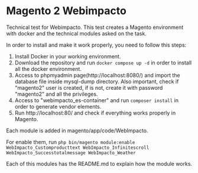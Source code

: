 # Magento 2 Webimpacto
Technical test for Webimpacto. This test creates a Magento environment with docker and the technical modules asked on the task.

In order to install and make it work properly, you need to follow this steps:

1. Install Docker in your working environment.
2. Download the repository and run `docker compose up -d` in order to install all the docker environment.
3. Access to phpmyadmin page(http://localhost:8080/) and import the database file inside mysql-dump directory. Also important, check if "magento2" user is created, if is not, create it with password "magento2" and all the privileges.
4. Access to "webimpacto_es-container" and run `composer install` in order to generate vendor elements.
5. Run http://localhost:80/ and check if everything works properly in Magento.

Each module is added in magento/app/code/WebImpacto.

For enable them, run `php bin/magento module:enable WebImpacto_Customproducttext WebImpacto_Infinitescroll WebImpacto_Successtotalmessage WebImpacto_Weather`

Each of this modules has the README.md to explain how the module works.
